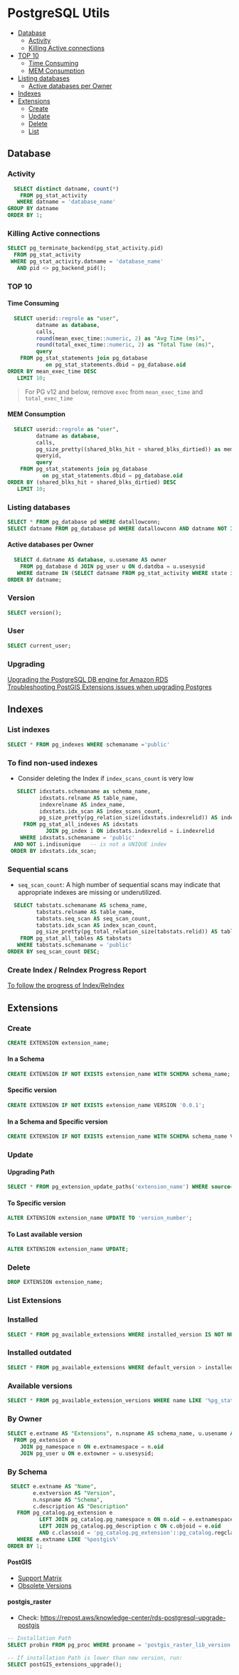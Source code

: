 # PostgreSQL Utils

<!-- TOC depthFrom:2 -->
- [Database](#database)
  * [Activity](#activity)
  * [Killing Active connections](#killing-active-connections)
- [TOP 10](#top-10)
  * [Time Consuming](#time-consuming)
  * [MEM Consumption](#mem-consumption)
- [Listing databases](#listing-databases)
  * [Active databases per Owner](#active-databases-per-owner)
- [Indexes](#indexes)
- [Extensions](#extensions)
  * [Create](#extensions-create)
  * [Update](#extensions-update)
  * [Delete](#extensions-delete)
  * [List](#extensions-list)

<!-- /TOC -->

<a name="database"></a>
## Database

<a name="activity"></a>
### Activity
```sql
  SELECT distinct datname, count(*)
    FROM pg_stat_activity
   WHERE datname = 'database_name'
GROUP BY datname
ORDER BY 1;
```
<a name="killing-active-connections"></a>
### Killing Active connections
```sql
SELECT pg_terminate_backend(pg_stat_activity.pid)
  FROM pg_stat_activity
 WHERE pg_stat_activity.datname = 'database_name'
   AND pid <> pg_backend_pid();
```

<a name="top-10"></a>
### TOP 10
<a name="#time-consuming"></a>
#### Time Consuming
```sql
  SELECT userid::regrole as "user",
         datname as database,
         calls,
         round(mean_exec_time::numeric, 2) as "Avg Time (ms)",
         round(total_exec_time::numeric, 2) as "Total Time (ms)",
         query
    FROM pg_stat_statements join pg_database
            on pg_stat_statements.dbid = pg_database.oid
ORDER BY mean_exec_time DESC
   LIMIT 10;
```
> For PG v12 and below, remove `exec` from `mean_exec_time` and `total_exec_time`

<a name="#mem-consumption"></a>
#### MEM Consumption
```sql
  SELECT userid::regrole as "user",
         datname as database,
         calls,
         pg_size_pretty((shared_blks_hit + shared_blks_dirtied)) as mem,
         queryid,
         query
    FROM pg_stat_statements join pg_database
           on pg_stat_statements.dbid = pg_database.oid
ORDER BY (shared_blks_hit + shared_blks_dirtied) DESC
   LIMIT 10;
```

<a name="#listing-databases"></a>
### Listing databases
```sql
SELECT * FROM pg_database pd WHERE datallowconn;
SELECT datname FROM pg_database pd WHERE datallowconn AND datname NOT IN ('rdsadmin', 'template1');
```
<a name="#active-databases-per-owner"></a>
#### Active databases per Owner
```sql
  SELECT d.datname AS database, u.usename AS owner
    FROM pg_database d JOIN pg_user u ON d.datdba = u.usesysid
   WHERE datname IN (SELECT datname FROM pg_stat_activity WHERE state is not null)
ORDER BY datname;
```

### Version
```sql
SELECT version();
```
### User
```sql
SELECT current_user;
```
### Upgrading
[Upgrading the PostgreSQL DB engine for Amazon RDS](https://docs.aws.amazon.com/AmazonRDS/latest/UserGuide/USER_UpgradeDBInstance.PostgreSQL.html#USER_UpgradeDBInstance.PostgreSQL.MajorVersion.Process)  
[Troubleshooting PostGIS Extensions issues when upgrading Postgres](https://repost.aws/knowledge-center/rds-postgresql-upgrade-postgis)


<a name="indexes"></a>
## Indexes

### List indexes
```sql
SELECT * FROM pg_indexes WHERE schemaname ='public'
```

### To find non-used indexes
* Consider deleting the Index if `index_scans_count` is very low
```sql
   SELECT idxstats.schemaname as schema_name,
          idxstats.relname AS table_name,
          indexrelname AS index_name,
          idxstats.idx_scan AS index_scans_count,
          pg_size_pretty(pg_relation_size(idxstats.indexrelid)) AS index_size
     FROM pg_stat_all_indexes AS idxstats
            JOIN pg_index i ON idxstats.indexrelid = i.indexrelid
    WHERE idxstats.schemaname = 'public'
  AND NOT i.indisunique   -- is not a UNIQUE index
 ORDER BY idxstats.idx_scan;
```

### Sequential scans
* `seq_scan_count`: A high number of sequential scans may indicate that appropriate indexes are missing or underutilized.
```sql
  SELECT tabstats.schemaname AS schema_name,
         tabstats.relname AS table_name,
         tabstats.seq_scan AS seq_scan_count,
         tabstats.idx_scan AS index_scan_count,
         pg_size_pretty(pg_total_relation_size(tabstats.relid)) AS table_size
    FROM pg_stat_all_tables AS tabstats
   WHERE tabstats.schemaname = 'public'
ORDER BY seq_scan_count DESC;
```

### Create Index / ReIndex Progress Report
[To follow the progress of Index/ReIndex](create-index-reindex-progress-report.md)



<a name="extensions"></a>
## Extensions

<a name="extensions-create"></a>
### Create
```sql
CREATE EXTENSION extension_name;
```
#### In a Schema
```sql
CREATE EXTENSION IF NOT EXISTS extension_name WITH SCHEMA schema_name;
```

#### Specific version
```sql
CREATE EXTENSION IF NOT EXISTS extension_name VERSION '0.0.1';
```

#### In a Schema and Specific version
```sql
CREATE EXTENSION IF NOT EXISTS extension_name WITH SCHEMA schema_name VERSION '0.0.1';
```

<a name="extensions-update"></a>
### Update
#### Upgrading Path
```sql
SELECT * FROM pg_extension_update_paths('extension_name') WHERE source='current_version_number' AND target NOT LIKE '%next%' AND source<target AND path LIKE '%--%';
```
#### To Specific version
```sql
ALTER EXTENSION extension_name UPDATE TO 'version_number';
```
#### To Last available version
```sql
ALTER EXTENSION extension_name UPDATE;
```
<a name="extensions-delete"></a>
### Delete
```sql
DROP EXTENSION extension_name;
```
<a name="extensions-list"></a>
### List Extensions
### Installed
```sql
SELECT * FROM pg_available_extensions WHERE installed_version IS NOT NULL order by 1;
```
### Installed outdated
```sql
SELECT * FROM pg_available_extensions WHERE default_version > installed_version;
```
### Available versions
```sql
SELECT * FROM pg_available_extension_versions WHERE name LIKE '%pg_stat_statements%';
```
### By Owner
```sql
SELECT e.extname AS "Extensions", n.nspname AS schema_name, u.usename AS "Owner"
  FROM pg_extension e
    JOIN pg_namespace n ON e.extnamespace = n.oid
    JOIN pg_user u ON e.extowner = u.usesysid;
```
### By Schema
```sql
 SELECT e.extname AS "Name",
        e.extversion AS "Version",
        n.nspname AS "Schema",
        c.description AS "Description"
   FROM pg_catalog.pg_extension e
          LEFT JOIN pg_catalog.pg_namespace n ON n.oid = e.extnamespace
          LEFT JOIN pg_catalog.pg_description c ON c.objoid = e.oid
          AND c.classoid = 'pg_catalog.pg_extension'::pg_catalog.regclass
   WHERE e.extname LIKE '%postgis%'
ORDER BY 1;
```


#### PostGIS 
* [Support Matrix](https://trac.osgeo.org/postgis/wiki/UsersWikiPostgreSQLPostGIS#PostGISSupportMatrix)
* [Obsolete Versions](https://trac.osgeo.org/postgis/wiki/PostGISObsoleteVersionsMatrix)

#### postgis_raster  
- Check: https://repost.aws/knowledge-center/rds-postgresql-upgrade-postgis
```sql
-- Installation Path
SELECT probin FROM pg_proc WHERE proname = 'postgis_raster_lib_version';

-- If installation Path is lower than new version, run:
SELECT postGIS_extensions_upgrade();
```
